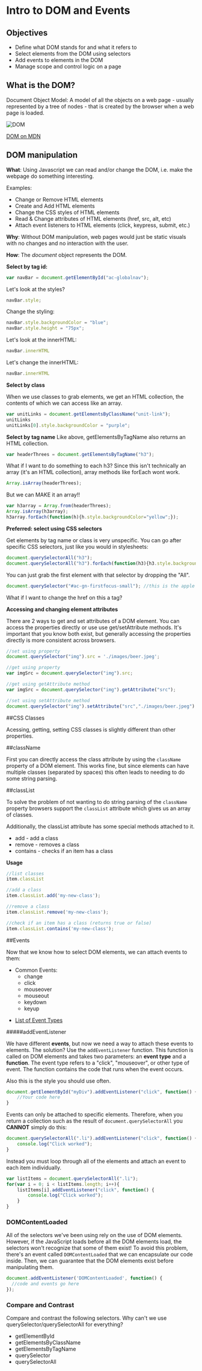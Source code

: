 # Intro to DOM and Events

## Objectives
* Define what DOM stands for and what it refers to
* Select elements from the DOM using selectors
* Add events to elements in the DOM
* Manage scope and control logic on a page

## What is the DOM?

Document Object Model: A model of all the objects on a web page - usually represented by a tree of nodes -  that is created by the browser when a web page is loaded.

![DOM](https://encrypted-tbn0.gstatic.com/images?q=tbn:ANd9GcSew-BsBdRn9RadAFC2626myd4j66yaFIWzSd6nkdvN-rbg14NX)

[DOM on MDN](https://developer.mozilla.org/en-US/docs/Web/API/Document_Object_Model)

## DOM manipulation

**What**: Using Javascript we can read and/or change the DOM, i.e. make the webpage do something interesting.

Examples:
* Change or Remove HTML elements
* Create and Add HTML elements
* Change the CSS styles of HTML elements
* Read & Change attributes of HTML elements (href, src, alt, etc)
* Attach event listeners to HTML elements (click, keypress, submit, etc.)

**Why**: Without DOM manipulation, web pages would just be static visuals with no changes and no interaction with the user.

**How**: The *document* object represents the DOM.

**Select by tag id:**

```js
var navBar = document.getElementById("ac-globalnav");
```

Let's look at the styles?

```js
navBar.style;
```

Change the styling:

```js
navBar.style.backgroundColor = "blue";
navBar.style.height = "75px";
```

Let's look at the innerHTML:

```js
navBar.innerHTML
```

Let's change the innerHTML:

```js
navBar.innerHTML
```

**Select by class**

When we use classes to grab elements, we get an HTML collection, the contents of which we can access like an array.
```js
var unitLinks = document.getElementsByClassName("unit-link");
unitLinks
unitLinks[0].style.backgroundColor = "purple";
```

**Select by tag name**
Like above, getElementsByTagName also returns an HTML collection.

```js
var headerThrees = document.getElementsByTagName("h3");
```

What if I want to do something to each h3? Since this isn't technically an array (it's an HTML collection), array methods like forEach wont work.

```js
Array.isArray(headerThrees);
```

But we can MAKE it an array!!

```js
var h3array = Array.from(headerThrees);
Array.isArray(h3array);
h3array.forEach(function(h){h.style.backgroundColor="yellow";});
```

**Preferred: select using CSS selectors**

Get elements by tag name or class is very unspecific. You can go after specific CSS selectors, just like you would in stylesheets:

```js
document.querySelectorAll("h3");
document.querySelectorAll("h3").forEach(function(h3){h3.style.backgroundColor = "white"});
```

You can just grab the first element with that selector by dropping the "All".

```js
document.querySelector("#ac-gn-firstfocus-small"); //this is the apple logo at the top
```

What if I want to change the href on this a tag?

**Accessing and changing element attributes**

There are 2 ways to get and set attributes of a DOM element. You can access the properties directly or use use get/setAttribute methods. It's important that you know both exist, but generally accessing the properties directly is more consistent across browsers.

```js
//set using property
document.querySelector("img").src = './images/beer.jpeg';

//get using property
var imgSrc = document.querySelector("img").src;

//get using getAttribute method
var imgSrc = document.querySelector("img").getAttribute("src");

//set using setAttribute method
document.querySelector("img").setAttribute("src","./images/beer.jpeg")
```

##CSS Classes

Acessing, getting, setting CSS classes is slightly different than other properties.

##className

First you can directly access the class attribute by using the `className` property of a DOM element. This works fine, but since elements can have multiple classes (separated by spaces) this often leads to needing to do some string parsing.

##classList

To solve the problem of not wanting to do string parsing of the `className` property browsers support the `classList` attribute which gives us an array of classes.

Additionally, the classList attribute has some special methods attached to it.

* add - add a class
* remove - removes a class
* contains - checks if an item has a class

**Usage**

```js
//list classes
item.classList

//add a class
item.classList.add('my-new-class');

//remove a class
item.classList.remove('my-new-class');

//check if an item has a class (returns true or false)
item.classList.contains('my-new-class');
```

##Events

Now that we know how to select DOM elements, we can attach events to them:

- Common Events:
	- change
	- click
	- mouseover
	- mouseout
	- keydown
	- keyup

* [List of Event Types](https://developer.mozilla.org/en-US/docs/Web/Events)

#####addEventListener

We have different **events**, but now we need a way to attach these events to elements. The solution? Use the `addEventListener` function. This function is called on DOM elements and takes two parameters: an **event type** and a **function**. The event type refers to a "click", "mouseover", or other type of event. The function contains the code that runs when the event occurs.

Also this is the style you should use often.

```js
document.getElementById("myDiv").addEventListener("click", function() {
	//Your code here
}
```

Events can only be attached to specific elements. Therefore, when you return a collection such as the result of `document.querySelectorAll` you **CANNOT** simply do this:

```js
document.querySelectorAll(".li").addEventListener("click", function() {
	console.log("Click worked");
}
```

Instead you must loop through all of the elements and attach an event to each item individually.

```js
var listItems = document.querySelectorAll(".li");
for(var i = 0; i < listItems.length; i++){
    listItems[i].addEventListener("click", function() {
    	console.log("Click worked");
    }
}
```

### DOMContentLoaded

All of the selectors we've been using rely on the use of DOM elements. However, if the JavaScript loads before all the DOM elements load, the selectors won't recognize that some of them exist! To avoid this problem, there's an event called `DOMContentLoaded` that we can encapsulate our code inside. Then, we can guarantee that the DOM elements exist before manipulating them.

```js
document.addEventListener('DOMContentLoaded', function() {
  //code and events go here
});
```

### Compare and Contrast

Compare and contrast the following selectors. Why can't we use querySelector/querySelectorAll for everything?

* getElementById
* getElementsByClassName
* getElementsByTagName
* querySelector
* querySelectorAll
